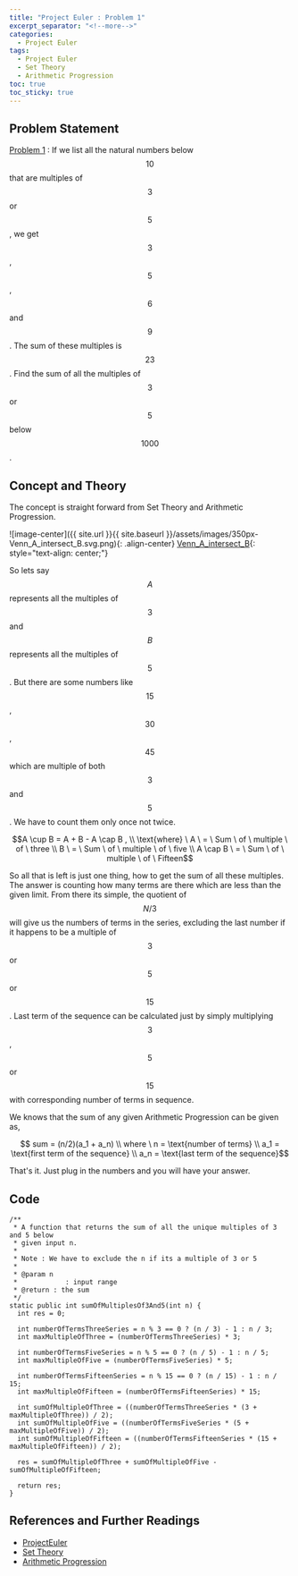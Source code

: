 ```yaml
---
title: "Project Euler : Problem 1"
excerpt_separator: "<!--more-->"
categories:
  - Project Euler
tags:
  - Project Euler
  - Set Theory
  - Arithmetic Progression
toc: true
toc_sticky: true
---
```


## Problem Statement
[Problem 1](https://projecteuler.net/problem=1) : If we list all the natural numbers below $$10$$ that are multiples of $$3$$ or $$5$$, we get $$3$$, $$5$$, $$6$$ and $$9$$. The sum of these multiples is $$23$$.
Find the sum of all the multiples of $$3$$ or $$5$$ below $$1000$$.

## Concept and Theory
The concept is straight forward from Set Theory and Arithmetic Progression.

![image-center]({{ site.url }}{{ site.baseurl }}/assets/images/350px-Venn_A_intersect_B.svg.png){: .align-center}
[Venn_A_intersect_B](https://en.wikipedia.org/wiki/Set_theory#/media/File:Venn_A_intersect_B.svg){: style="text-align: center;"}

So lets say $$A$$ represents all the multiples of $$3$$ and $$B$$ represents all the multiples of $$5$$. But there are some numbers like $$15$$, $$30$$, $$45$$ which are multiple of both $$3$$ and $$5$$. We have to count them only once not twice.

$$A \cup B = A + B - A \cap B , \\
\text{where} \ A \ = \ Sum \ of \ multiple \ of \ three \\
B \ = \ Sum \ of \ multiple \ of \ five \\
A \cap B \ = \ Sum \ of \ multiple \ of \ Fifteen$$

So all that is left is just one thing, how to get the sum of all these multiples.
The answer is counting how many terms are there which are less than the given limit. From there its simple, the quotient of $$N/3$$ will give us the numbers of terms in the series, excluding the last number if it happens to be a multiple of $$3$$ or $$5$$ or $$15$$. Last term of the sequence can be calculated just by simply multiplying $$3$$, $$5$$ or $$15$$ with corresponding number of terms in sequence.

We knows that the sum of any given Arithmetic Progression can be given as,

$$ sum = (n/2)(a_1 + a_n) \\
where \ n = \text{number of terms} \\
a_1 = \text{first term of the sequence} \\
a_n = \text{last term of the sequence}$$

That's it. Just plug in the numbers and you will have your answer.

## Code

```
/**
 * A function that returns the sum of all the unique multiples of 3 and 5 below
 * given input n.
 *
 * Note : We have to exclude the n if its a multiple of 3 or 5
 *
 * @param n
 *            : input range
 * @return : the sum
 */
static public int sumOfMultiplesOf3And5(int n) {
  int res = 0;

  int numberOfTermsThreeSeries = n % 3 == 0 ? (n / 3) - 1 : n / 3;
  int maxMultipleOfThree = (numberOfTermsThreeSeries) * 3;

  int numberOfTermsFiveSeries = n % 5 == 0 ? (n / 5) - 1 : n / 5;
  int maxMultipleOfFive = (numberOfTermsFiveSeries) * 5;

  int numberOfTermsFifteenSeries = n % 15 == 0 ? (n / 15) - 1 : n / 15;
  int maxMultipleOfFifteen = (numberOfTermsFifteenSeries) * 15;

  int sumOfMultipleOfThree = ((numberOfTermsThreeSeries * (3 + maxMultipleOfThree)) / 2);
  int sumOfMultipleOfFive = ((numberOfTermsFiveSeries * (5 + maxMultipleOfFive)) / 2);
  int sumOfMultipleOfFifteen = ((numberOfTermsFifteenSeries * (15 + maxMultipleOfFifteen)) / 2);

  res = sumOfMultipleOfThree + sumOfMultipleOfFive - sumOfMultipleOfFifteen;

  return res;
}
```

## References and Further Readings
* [ProjectEuler](https://projecteuler.net)
* [Set Theory](https://en.wikipedia.org/wiki/Set_theory)
* [Arithmetic Progression](https://en.wikipedia.org/wiki/Arithmetic_progression)
